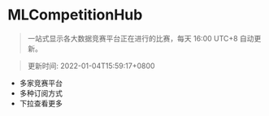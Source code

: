 # MLCompetitionHub

> 一站式显示各大数据竞赛平台正在进行的比赛，每天 16:00 UTC+8 自动更新。
  
> 更新时间: 2022-01-04T15:59:17+0800 

* 多家竞赛平台
* 多种订阅方式
* 下拉查看更多